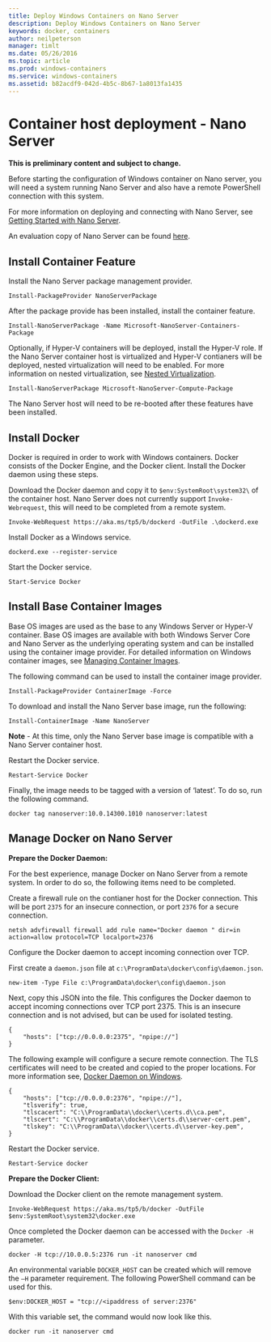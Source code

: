 ```yaml
---
title: Deploy Windows Containers on Nano Server
description: Deploy Windows Containers on Nano Server
keywords: docker, containers
author: neilpeterson
manager: timlt
ms.date: 05/26/2016
ms.topic: article
ms.prod: windows-containers
ms.service: windows-containers
ms.assetid: b82acdf9-042d-4b5c-8b67-1a8013fa1435
---
```


# Container host deployment - Nano Server

**This is preliminary content and subject to change.** 

Before starting the configuration of Windows container on Nano server, you will need a system running Nano Server and also have a remote PowerShell connection with this system.

For more information on deploying and connecting with Nano Server, see [Getting Started with Nano Server]( https://technet.microsoft.com/en-us/library/mt126167.aspx).

An evaluation copy of Nano Server can be found [here](https://msdn.microsoft.com/en-us/virtualization/windowscontainers/nano_eula).

## Install Container Feature

Install the Nano Server package management provider.

```none
Install-PackageProvider NanoServerPackage
```

After the package provide has been installed, install the container feature.

```none
Install-NanoServerPackage -Name Microsoft-NanoServer-Containers-Package
```

Optionally, if Hyper-V containers will be deployed, install the Hyper-V role. If the Nano Server container host is virtualized and Hyper-V contianers will be deployed, nested virtualization will need to be enabled. For more information on nested virtualization, see [Nested Virtualization]( https://msdn.microsoft.com/en-us/virtualization/hyperv_on_windows/user_guide/nesting).

```none
Install-NanoServerPackage Microsoft-NanoServer-Compute-Package
```

The Nano Server host will need to be re-booted after these features have been installed.

## Install Docker

Docker is required in order to work with Windows containers. Docker consists of the Docker Engine, and the Docker client. Install the Docker daemon using these steps.

Download the Docker daemon and copy it to `$env:SystemRoot\system32\` of the container host. Nano Server does not currently support `Invoke-Webrequest`, this will need to be completed from a remote system.

```none
Invoke-WebRequest https://aka.ms/tp5/b/dockerd -OutFile .\dockerd.exe
```

Install Docker as a Windows service.

```none
dockerd.exe --register-service
```

Start the Docker service.

```none
Start-Service Docker
```

## Install Base Container Images

Base OS images are used as the base to any Windows Server or Hyper-V container. Base OS images are available with both Windows Server Core and Nano Server as the underlying operating system and can be installed using the container image provider. For detailed information on Windows container images, see [Managing Container Images](../management/manage_images.md).

The following command can be used to install the container image provider.

```none
Install-PackageProvider ContainerImage -Force
```

To download and install the Nano Server base image, run the following:

```none
Install-ContainerImage -Name NanoServer
```

**Note** - At this time, only the Nano Server base image is compatible with a Nano Server container host.

Restart the Docker service.

```none
Restart-Service Docker
```

Finally, the image needs to be tagged with a version of ‘latest’. To do so, run the following command.

```none
docker tag nanoserver:10.0.14300.1010 nanoserver:latest
```

## Manage Docker on Nano Server

**Prepare the Docker Daemon:**

For the best experience, manage Docker on Nano Server from a remote system. In order to do so, the following items need to be completed.

Create a firewall rule on the contianer host for the Docker connection. This will be port `2375` for an insecure connection, or port `2376` for a secure connection.

```none
netsh advfirewall firewall add rule name="Docker daemon " dir=in action=allow protocol=TCP localport=2376
```

Configure the Docker daemon to accept incoming connection over TCP.

First create a `daemon.json` file at `c:\ProgramData\docker\config\daemon.json`.

```none
new-item -Type File c:\ProgramData\docker\config\daemon.json
```

Next, copy this JSON into the file. This configures the Docker daemon to accept incoming connections over TCP port 2375. This is an insecure connection and is not advised, but can be used for isolated testing.

```none
{
    "hosts": ["tcp://0.0.0.0:2375", "npipe://"]
}
```

The following example will configure a secure remote connection. The TLS certificates will need to be created and copied to the proper locations. For more information see, [Docker Daemon on Windows](./docker_windows.md).

```none
{
    "hosts": ["tcp://0.0.0.0:2376", "npipe://"],
    "tlsverify": true,
    "tlscacert": "C:\\ProgramData\\docker\\certs.d\\ca.pem",
    "tlscert": "C:\\ProgramData\\docker\\certs.d\\server-cert.pem",
    "tlskey": "C:\\ProgramData\\docker\\certs.d\\server-key.pem",
}
```

Restart the Docker service.

```none
Restart-Service docker
```

**Prepare the Docker Client:**

Download the Docker client on the remote management system.

```none
Invoke-WebRequest https://aka.ms/tp5/b/docker -OutFile $env:SystemRoot\system32\docker.exe
```

Once completed the Docker daemon can be accessed with the `Docker -H` parameter.

```none
docker -H tcp://10.0.0.5:2376 run -it nanoserver cmd
```

An environmental variable `DOCKER_HOST` can be created which will remove the `–H` parameter requirement. The following PowerShell command can be used for this.

```none
$env:DOCKER_HOST = "tcp://<ipaddress of server:2376"
```

With this variable set, the command would now look like this.

```none
docker run -it nanoserver cmd
```